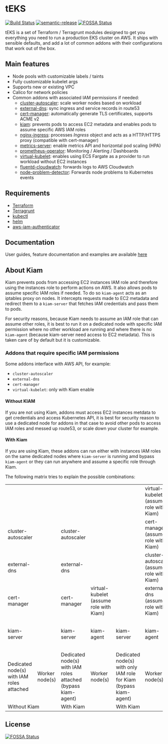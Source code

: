 # tEKS

[![Build Status](https://travis-ci.org/clusterfrak-dynamics/teks.svg?branch=master)](https://travis-ci.org/clusterfrak-dynamics/teks)
[![semantic-release](https://img.shields.io/badge/%20%20%F0%9F%93%A6%F0%9F%9A%80-semantic--release-e10079.svg)](https://github.com/semantic-release/semantic-release)
[![FOSSA Status](https://app.fossa.io/api/projects/git%2Bgithub.com%2Fclusterfrak-dynamics%2Fteks.svg?type=shield)](https://app.fossa.io/projects/git%2Bgithub.com%2Fclusterfrak-dynamics%2Fteks?ref=badge_shield)

tEKS is a set of Terraform / Terragrunt modules designed to get you everything you need to run a production EKS cluster on AWS. It ships with sensible defaults, and add a lot of common addons with their configurations that work out of the box.

## Main features

* Node pools with customizable labels / taints
* Fully customizable kubelet args
* Supports new or existing VPC
* Calico for network policies
* Common addons with associated IAM permissions if needed:
  * [cluster-autoscaler](https://github.com/kubernetes/autoscaler/tree/master/cluster-autoscaler): scale worker nodes based on workload
  * [external-dns](https://github.com/kubernetes-incubator/external-dns): sync ingress and service records in route53
  * [cert-manager](https://github.com/jetstack/cert-manager): automatically generate TLS certificates, supports ACME v2
  * [kiam](https://github.com/uswitch/kiam): prevents pods to access EC2 metadata and enables pods to assume specific AWS IAM roles
  * [nginx-ingress](https://github.com/kubernetes/ingress-nginx): processes *Ingress* object and acts as a HTTP/HTTPS proxy (compatible with cert-manager)
  * [metrics-server](https://github.com/kubernetes-incubator/metrics-server): enable metrics API and horizontal pod scaling (HPA)
  * [prometheus-operator](https://github.com/coreos/prometheus-operator): Monitoring / Alerting / Dashboards
  * [virtual-kubelet](https://github.com/coreos/prometheus-operator): enables using ECS Fargate as a provider to run workload without EC2 instances
  * [fluentd-cloudwatch](https://github.com/helm/charts/tree/master/incubator/fluentd-cloudwatch): forwards logs to AWS Cloudwatch
  * [node-problem-detector](https://github.com/kubernetes/node-problem-detector): Forwards node problems to Kubernetes events

## Requirements

* [Terraform](https://www.terraform.io/intro/getting-started/install.html)
* [Terragrunt](https://github.com/gruntwork-io/terragrunt#install-terragrunt)
* [kubectl](https://kubernetes.io/docs/tasks/tools/install-kubectl/)
* [helm](https://helm.sh/)
* [aws-iam-authenticator](https://github.com/kubernetes-sigs/aws-iam-authenticator)

## Documentation

User guides, feature documentation and examples are available [here](https://clusterfrak-dynamics.github.io/teks/)

## About Kiam

Kiam prevents pods from accessing EC2 instances IAM role and therefore using the instances role to perform actions on AWS. It also allows pods to assume specific IAM roles if needed. To do so `kiam-agent` acts as an iptables proxy on nodes. It intercepts requests made to EC2 metadata and redirect them to a `kiam-server` that fetches IAM credentials and pass them to pods.

For security reasons, because Kiam needs to assume an IAM role that can assume other roles, it is best to run it on a dedicated node with specific IAM permission where no other workload are running and where there is no `kiam-agent` (because kiam-server need access to EC2 metadata). This is taken care of by default but it is customizable.

### Addons that require specific IAM permissions

Some addons interface with AWS API, for example:

* `cluster-autoscaler`
* `external-dns`
* `cert-manager`
* `virtual-kubelet`: only with Kiam enable

#### Without KIAM

If you are not using Kiam, addons must access EC2 instances metdata to get credentials and access Kubernetes API, it is best for security reason to use a dedicated node for addons in that case to avoid other pods to access IAM roles and messed up route53, or scale down your cluster for example.

#### With Kiam

If you are using Kiam, these addons can run either with instances IAM roles on the same dedicated nodes where `kiam-server` is running amd bypass `kiam-agent` or they can run anywhere and assume a specific role through Kiam.

The following matrix tries to explain the possible combinations:

<table>
  <tr>
    <td></td>
    <td></td>
    <td></td>
    <td></td>
    <td></td>
    <td>virtual-kubelet<br>(assume role with Kiam)</td>
    <td></td>
  </tr>
  <tr>
    <td>cluster-autoscaler</td>
    <td></td>
    <td>cluster-autoscaler</td>
    <td></td>
    <td></td>
    <td>cert-manager<br>(assume role with Kiam)</td>
    <td>cert-manager<br>(assume role with Kiam)</td>
  </tr>
  <tr>
    <td>external-dns</td>
    <td></td>
    <td>external-dns</td>
    <td></td>
    <td></td>
    <td>cluster-autoscaler<br>(assume role with Kiam)</td>
    <td>cluster-autoscaler<br>(assume role with Kiam)</td>
  </tr>
  <tr>
    <td>cert-manager</td>
    <td></td>
    <td>cert-manager</td>
    <td>virtual-kubelet<br>(assume role with Kiam)</td>
    <td></td>
    <td>external-dns<br>(assume role with Kiam)</td>
    <td>external-dns<br>(assume role with Kiam)</td>
  </tr>
  <tr>
    <td>kiam-server</td>
    <td></td>
    <td>kiam-server</td>
    <td>kiam-agent</td>
    <td>kiam-server</td>
    <td>kiam-agent</td>
    <td>kiam-agent<br>(in HostNetwork, bypass kiam-agent)<br></td>
  </tr>
  <tr>
    <td>Dedicated node(s)<br>with IAM roles attached</td>
    <td>Worker node(s)</td>
    <td>Dedicated node(s) with IAM roles attached<br>(bypass kiam-agent)</td>
    <td>Worker node(s)</td>
    <td>Dedicated node(s) with only IAM role for Kiam<br>(bypass kiam-agent)</td>
    <td>Worker node(s)</td>
    <td>Worker node(s) with only IAM role for Kiam<br>(bypass kiam-agent)<br>!!! Security concerns !!!</td>
  </tr>
  <tr>
    <td colspan="2">Without Kiam</td>
    <td colspan="2">With Kiam</td>
    <td colspan="2">With Kiam</td>
    <td>With Kiam</td>
  </tr>
</table>

## License

[![FOSSA Status](https://app.fossa.io/api/projects/git%2Bgithub.com%2Fclusterfrak-dynamics%2Fteks.svg?type=large)](https://app.fossa.io/projects/git%2Bgithub.com%2Fclusterfrak-dynamics%2Fteks?ref=badge_large)
